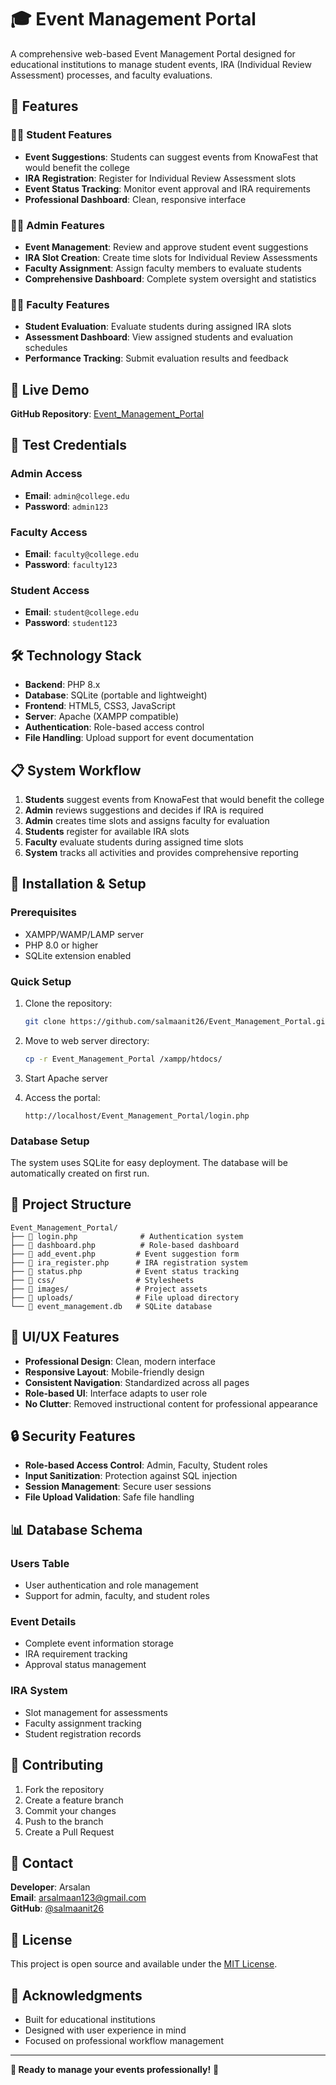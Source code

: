 # 🎓 Event Management Portal

A comprehensive web-based Event Management Portal designed for educational institutions to manage student events, IRA (Individual Review Assessment) processes, and faculty evaluations.

## 🌟 Features

### 👨‍🎓 **Student Features**
- **Event Suggestions**: Students can suggest events from KnowaFest that would benefit the college
- **IRA Registration**: Register for Individual Review Assessment slots
- **Event Status Tracking**: Monitor event approval and IRA requirements
- **Professional Dashboard**: Clean, responsive interface

### 👨‍💼 **Admin Features**
- **Event Management**: Review and approve student event suggestions
- **IRA Slot Creation**: Create time slots for Individual Review Assessments
- **Faculty Assignment**: Assign faculty members to evaluate students
- **Comprehensive Dashboard**: Complete system oversight and statistics

### 👩‍🏫 **Faculty Features**
- **Student Evaluation**: Evaluate students during assigned IRA slots
- **Assessment Dashboard**: View assigned students and evaluation schedules
- **Performance Tracking**: Submit evaluation results and feedback

## 🚀 Live Demo

**GitHub Repository**: [Event_Management_Portal](https://github.com/salmaanit26/Event_Management_Portal)

## 🔐 Test Credentials

### Admin Access
- **Email**: `admin@college.edu`
- **Password**: `admin123`

### Faculty Access
- **Email**: `faculty@college.edu`
- **Password**: `faculty123`

### Student Access
- **Email**: `student@college.edu`
- **Password**: `student123`

## 🛠️ Technology Stack

- **Backend**: PHP 8.x
- **Database**: SQLite (portable and lightweight)
- **Frontend**: HTML5, CSS3, JavaScript
- **Server**: Apache (XAMPP compatible)
- **Authentication**: Role-based access control
- **File Handling**: Upload support for event documentation

## 📋 System Workflow

1. **Students** suggest events from KnowaFest that would benefit the college
2. **Admin** reviews suggestions and decides if IRA is required
3. **Admin** creates time slots and assigns faculty for evaluation
4. **Students** register for available IRA slots
5. **Faculty** evaluate students during assigned time slots
6. **System** tracks all activities and provides comprehensive reporting

## 🔧 Installation & Setup

### Prerequisites
- XAMPP/WAMP/LAMP server
- PHP 8.0 or higher
- SQLite extension enabled

### Quick Setup
1. Clone the repository:
   ```bash
   git clone https://github.com/salmaanit26/Event_Management_Portal.git
   ```

2. Move to web server directory:
   ```bash
   cp -r Event_Management_Portal /xampp/htdocs/
   ```

3. Start Apache server

4. Access the portal:
   ```
   http://localhost/Event_Management_Portal/login.php
   ```

### Database Setup
The system uses SQLite for easy deployment. The database will be automatically created on first run.

## 📁 Project Structure

```
Event_Management_Portal/
├── 📄 login.php              # Authentication system
├── 📄 dashboard.php          # Role-based dashboard
├── 📄 add_event.php         # Event suggestion form
├── 📄 ira_register.php      # IRA registration system
├── 📄 status.php            # Event status tracking
├── 📁 css/                  # Stylesheets
├── 📁 images/               # Project assets
├── 📁 uploads/              # File upload directory
└── 📄 event_management.db   # SQLite database
```

## 🎨 UI/UX Features

- **Professional Design**: Clean, modern interface
- **Responsive Layout**: Mobile-friendly design
- **Consistent Navigation**: Standardized across all pages
- **Role-based UI**: Interface adapts to user role
- **No Clutter**: Removed instructional content for professional appearance

## 🔒 Security Features

- **Role-based Access Control**: Admin, Faculty, Student roles
- **Input Sanitization**: Protection against SQL injection
- **Session Management**: Secure user sessions
- **File Upload Validation**: Safe file handling

## 📊 Database Schema

### Users Table
- User authentication and role management
- Support for admin, faculty, and student roles

### Event Details
- Complete event information storage
- IRA requirement tracking
- Approval status management

### IRA System
- Slot management for assessments
- Faculty assignment tracking
- Student registration records

## 🤝 Contributing

1. Fork the repository
2. Create a feature branch
3. Commit your changes
4. Push to the branch
5. Create a Pull Request

## 📧 Contact

**Developer**: Arsalan  
**Email**: arsalmaan123@gmail.com  
**GitHub**: [@salmaanit26](https://github.com/salmaanit26)

## 📝 License

This project is open source and available under the [MIT License](LICENSE).

## 🙏 Acknowledgments

- Built for educational institutions
- Designed with user experience in mind
- Focused on professional workflow management

---

**🎯 Ready to manage your events professionally!** 🚀
